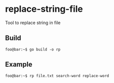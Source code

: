 # replace-string-file

Tool to replace string in file

## Build 
```console
foo@bar:~$ go build -o rp
```

## Example
```console
foo@bar:~$ rp file.txt search-word replace-word
```
